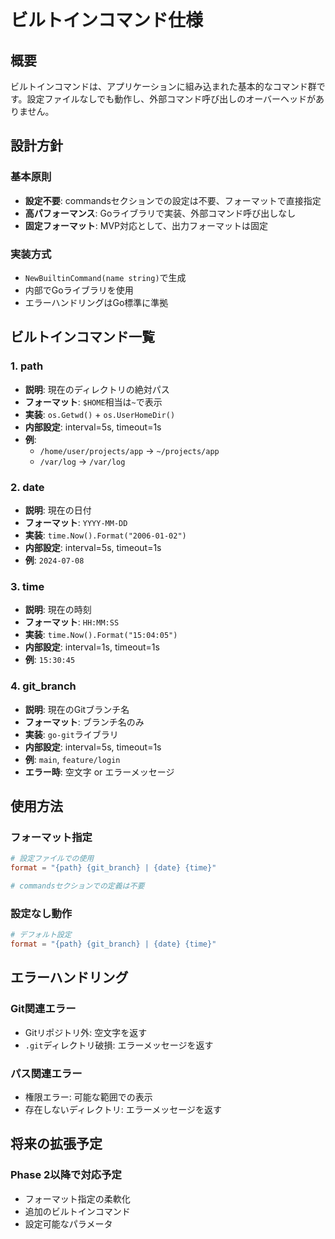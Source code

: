 # ビルトインコマンド仕様

## 概要

ビルトインコマンドは、アプリケーションに組み込まれた基本的なコマンド群です。設定ファイルなしでも動作し、外部コマンド呼び出しのオーバーヘッドがありません。

## 設計方針

### 基本原則
- **設定不要**: commandsセクションでの設定は不要、フォーマットで直接指定
- **高パフォーマンス**: Goライブラリで実装、外部コマンド呼び出しなし
- **固定フォーマット**: MVP対応として、出力フォーマットは固定

### 実装方式
- `NewBuiltinCommand(name string)`で生成
- 内部でGoライブラリを使用
- エラーハンドリングはGo標準に準拠

## ビルトインコマンド一覧

### 1. path
- **説明**: 現在のディレクトリの絶対パス
- **フォーマット**: `$HOME`相当は`~`で表示
- **実装**: `os.Getwd()` + `os.UserHomeDir()`
- **内部設定**: interval=5s, timeout=1s
- **例**: 
  - `/home/user/projects/app` → `~/projects/app`
  - `/var/log` → `/var/log`

### 2. date
- **説明**: 現在の日付
- **フォーマット**: `YYYY-MM-DD`
- **実装**: `time.Now().Format("2006-01-02")`
- **内部設定**: interval=5s, timeout=1s
- **例**: `2024-07-08`

### 3. time
- **説明**: 現在の時刻
- **フォーマット**: `HH:MM:SS`
- **実装**: `time.Now().Format("15:04:05")`
- **内部設定**: interval=1s, timeout=1s
- **例**: `15:30:45`

### 4. git_branch
- **説明**: 現在のGitブランチ名
- **フォーマット**: ブランチ名のみ
- **実装**: `go-git`ライブラリ
- **内部設定**: interval=5s, timeout=1s
- **例**: `main`, `feature/login`
- **エラー時**: 空文字 or エラーメッセージ

## 使用方法

### フォーマット指定
```toml
# 設定ファイルでの使用
format = "{path} {git_branch} | {date} {time}"

# commandsセクションでの定義は不要
```

### 設定なし動作
```toml
# デフォルト設定
format = "{path} {git_branch} | {date} {time}"
```

## エラーハンドリング

### Git関連エラー
- Gitリポジトリ外: 空文字を返す
- `.git`ディレクトリ破損: エラーメッセージを返す

### パス関連エラー
- 権限エラー: 可能な範囲での表示
- 存在しないディレクトリ: エラーメッセージを返す

## 将来の拡張予定

### Phase 2以降で対応予定
- フォーマット指定の柔軟化
- 追加のビルトインコマンド
- 設定可能なパラメータ